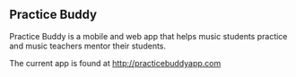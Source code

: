 ## Practice Buddy 

Practice Buddy is a mobile and web app that helps music students practice and music teachers mentor their students.

The current app is found at http://practicebuddyapp.com